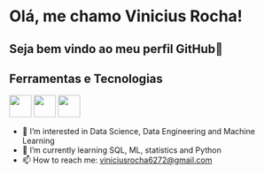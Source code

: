 # Olá, me chamo Vinicius Rocha! 
## Seja bem vindo ao meu perfil GitHub👋

## Ferramentas e Tecnologias

<img loading="lazy" src="https://cdn.jsdelivr.net/gh/devicons/devicon@latest/devicon.min.css" width="40" height="40"/>
<img loading="lazy" src="https://cdn.jsdelivr.net/gh/devicons/devicon@latest/icons/python/python-original.svg" width="40" height="40"/>
<img loading="lazy" src="https://cdn.jsdelivr.net/gh/devicons/devicon@latest/icons/pandas/pandas-original-wordmark.svg" width="40" height="40"/>
         
- 👀 I’m interested in Data Science, Data Engineering and Machine Learning
- 🌱 I’m currently learning SQL, ML, statistics and Python
- 📫 How to reach me: viniciusrocha6272@gmail.com

<!---
viniciusrocha85/viniciusrocha85 is a ✨ special ✨ repository because its `README.md` (this file) appears on your GitHub profile.
You can click the Preview link to take a look at your changes.
--->
